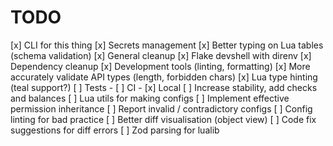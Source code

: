 # TODO

[x] CLI for this thing
[x] Secrets management
[x] Better typing on Lua tables (schema validation)
[x] General cleanup
[x] Flake devshell with direnv
[x] Dependency cleanup
[x] Development tools (linting, formatting)
[x] More accurately validate API types (length, forbidden chars)
[x] Lua type hinting (teal support?)
[ ] Tests - [ ] CI - [x] Local
[ ] Increase stability, add checks and balances
[ ] Lua utils for making configs
[ ] Implement effective permission inheritance
[ ] Report invalid / contradictory configs
[ ] Config linting for bad practice
[ ] Better diff visualisation (object view)
[ ] Code fix suggestions for diff errors
[ ] Zod parsing for lualib
